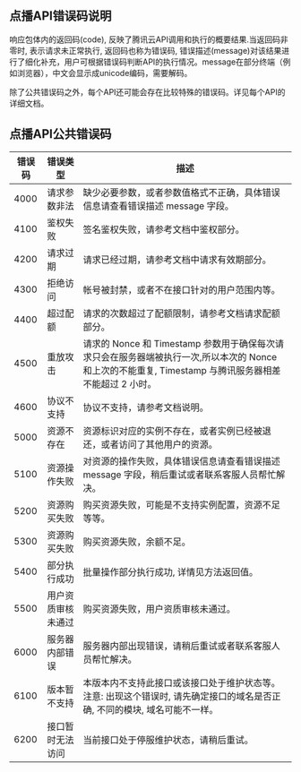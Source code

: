 ## 点播API错误码说明
响应包体内的返回码(code), 反映了腾讯云API调用和执行的概要结果.当返回码非零时, 表示请求未正常执行, 返回码也称为错误码, 错误描述(message)对该结果进行了细化补充，用户可根据错误码判断API的执行情况。message在部分终端（例如浏览器），中文会显示成unicode编码，需要解码。

除了公共错误码之外，每个API还可能会存在比较特殊的错误码。详见每个API的详细文档。

## 点播API公共错误码
| 错误码 | 错误类型 | 描述 |
|---------|---------|---------|
| 4000 | 请求参数非法 | 缺少必要参数，或者参数值格式不正确，具体错误信息请查看错误描述 message 字段。 |
| 4100 | 鉴权失败 | 签名鉴权失败，请参考文档中鉴权部分。 |
| 4200 | 请求过期 | 请求已经过期，请参考文档中请求有效期部分。 |
| 4300 | 拒绝访问 | 帐号被封禁，或者不在接口针对的用户范围内等。 |
| 4400 | 超过配额 | 请求的次数超过了配额限制，请参考文档请求配额部分。 |
| 4500 | 重放攻击 | 请求的 Nonce 和 Timestamp 参数用于确保每次请求只会在服务器端被执行一次,所以本次的 Nonce 和上次的不能重复, Timestamp 与腾讯服务器相差不能超过 2 小时。 |
| 4600 | 协议不支持 | 协议不支持，请参考文档说明。 |
| 5000 | 资源不存在 | 资源标识对应的实例不存在，或者实例已经被退还，或者访问了其他用户的资源。 |
| 5100 | 资源操作失败 | 对资源的操作失败，具体错误信息请查看错误描述 message 字段，稍后重试或者联系客服人员帮忙解决。 |
| 5200 | 资源购买失败 | 购买资源失败，可能是不支持实例配置，资源不足等等。 |
| 5300 | 资源购买失败 | 购买资源失败，余额不足。 |
| 5400 | 部分执行成功 | 批量操作部分执行成功, 详情见方法返回值。 |
| 5500 | 用户资质审核未通过 | 购买资源失败，用户资质审核未通过。 |
| 6000 | 服务器内部错误 | 服务器内部出现错误，请稍后重试或者联系客服人员帮忙解决。 |
| 6100 | 版本暂不支持 | 本版本内不支持此接口或该接口处于维护状态等。注意: 出现这个错误时, 请先确定接口的域名是否正确, 不同的模块, 域名可能不一样。 |
| 6200 | 接口暂时无法访问 | 当前接口处于停服维护状态，请稍后重试。 |

